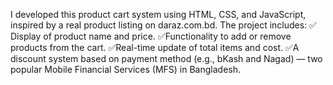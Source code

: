 I developed this product cart system using HTML, CSS, and JavaScript, inspired by a real product listing on daraz.com.bd. The project includes:
✅ Display of product name and price.
✅Functionality to add or remove products from the cart.
✅Real-time update of total items and cost.
✅A discount system based on payment method (e.g., bKash and Nagad) — two popular Mobile Financial Services (MFS) in Bangladesh.
